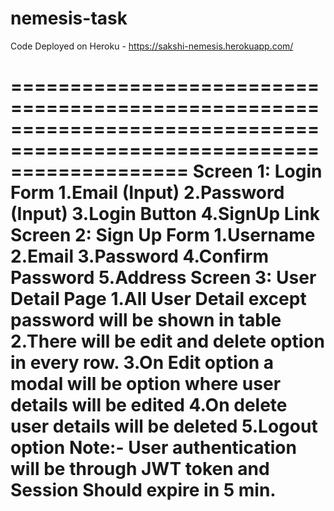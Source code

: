 # nemesis-task

Code Deployed on Heroku - https://sakshi-nemesis.herokuapp.com/

=======================================================================================================================
 Screen 1: Login Form
1.Email (Input)
2.Password (Input)
3.Login Button
4.SignUp Link
Screen 2: Sign Up Form
1.Username
2.Email
3.Password
4.Confirm Password
5.Address
Screen 3: User Detail Page
1.All User Detail except password will be shown in table
2.There will be edit and delete option in every row.
3.On Edit option a modal will be option where user details will be edited
4.On delete user details will be deleted
5.Logout option
Note:- User authentication will be through JWT token and Session Should expire in 5 min.
=======================================================================================================================

